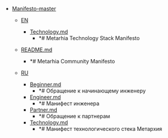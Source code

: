 - <a href = "E:\Node_projects\Node_Way\ArchivTSH_2\ArhivMetarhia_2\Manifesto-master\cat.Manifesto-master\dir.Manifesto-master.md">Manifesto-master</a>
    - <a href = "E:\Node_projects\Node_Way\ArchivTSH_2\ArhivMetarhia_2\Manifesto-master\EN\cat.EN\dir.EN.md">EN</a>
        - <a href = "E:\Node_projects\Node_Way\ArchivTSH_2\ArhivMetarhia_2\Manifesto-master\EN\Technology.md">Technology.md</a>
            - *# Metarhia Technology Stack Manifesto
    
    - <a href = "E:\Node_projects\Node_Way\ArchivTSH_2\ArhivMetarhia_2\Manifesto-master\README.md">README.md</a>
        - *# Metarhia Community Manifesto
    - <a href = "E:\Node_projects\Node_Way\ArchivTSH_2\ArhivMetarhia_2\Manifesto-master\RU\cat.RU\dir.RU.md">RU</a>
        - <a href = "E:\Node_projects\Node_Way\ArchivTSH_2\ArhivMetarhia_2\Manifesto-master\RU\Beginner.md">Beginner.md</a>
            - *# Обращение к начинающему инженеру
        - <a href = "E:\Node_projects\Node_Way\ArchivTSH_2\ArhivMetarhia_2\Manifesto-master\RU\Engineer.md">Engineer.md</a>
            - *# Манифест инженера
        - <a href = "E:\Node_projects\Node_Way\ArchivTSH_2\ArhivMetarhia_2\Manifesto-master\RU\Partner.md">Partner.md</a>
            - *# Обращение к партнерам
        - <a href = "E:\Node_projects\Node_Way\ArchivTSH_2\ArhivMetarhia_2\Manifesto-master\RU\Technology.md">Technology.md</a>
            - *# Манифест технологического стека Метархия
    
